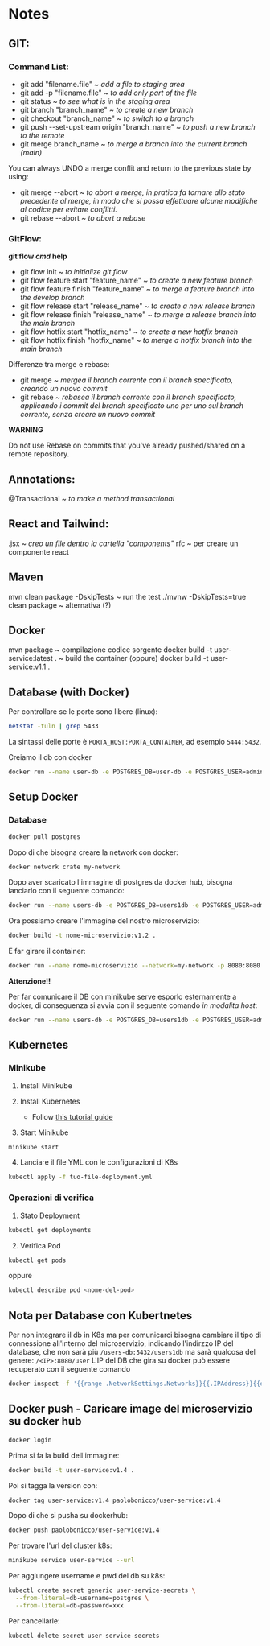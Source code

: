 # Notes 

## GIT:

### Command List:

* git add "filename.file" ~ *add a file to staging area*
* git add -p "filename.file" ~ *to add only part of the file*
* git status ~ *to see what is in the staging area*
* git branch "branch_name" ~ *to create a new branch*
* git checkout "branch_name" ~ *to switch to a branch*
* git push --set-upstream origin "branch_name" ~ *to push a new branch to the remote*
* git merge branch_name ~ *to merge a branch into the current branch (main)*

You can always UNDO a merge conflit and return to the previous state by using:

* git merge --abort ~ *to abort a merge, in pratica fa tornare allo stato precedente al merge, in modo che 
  si possa effettuare alcune modifiche al codice per evitare conflitti.* 
* git rebase --abort ~ *to abort a rebase*

### GitFlow: 

**git flow *cmd* help**

* git flow init ~ *to initialize git flow*
* git flow feature start "feature_name" ~ *to create a new feature branch*
* git flow feature finish "feature_name" ~ *to merge a feature branch into the develop branch*
* git flow release start "release_name" ~ *to create a new release branch*
* git flow release finish "release_name" ~ *to merge a release branch into the main branch*
* git flow hotfix start "hotfix_name" ~ *to create a new hotfix branch*
* git flow hotfix finish "hotfix_name" ~ *to merge a hotfix branch into the main branch*

Differenze tra merge e rebase:
* git merge ~ *mergea il branch corrente con il branch specificato, creando un nuovo commit*
* git rebase ~ *rebasea il branch corrente con il branch specificato, applicando i commit del branch specificato
  uno per uno sul branch corrente, senza creare un nuovo commit*

**WARNING**

Do not use Rebase on commits that you've already pushed/shared on a remote repository.

## Annotations:
@Transactional ~ *to make a method transactional*

## React and Tailwind:
.jsx ~ *creo un file dentro la cartella "components"*
rfc ~ per creare un componente react

## Maven
mvn clean package -DskipTests ~ run the test
./mvnw -DskipTests=true clean package ~ alternativa (?)

## Docker
mvn package ~ compilazione codice sorgente
docker build -t user-service:latest . ~ build the container
(oppure) docker build -t user-service:v1.1 .

## Database (with Docker)

Per controllare se le porte sono libere (linux):

``` bash
netstat -tuln | grep 5433
```

La sintassi delle porte è ```PORTA_HOST:PORTA_CONTAINER```, ad esempio ```5444:5432```.

Creiamo il db con docker

```bash
docker run --name user-db -e POSTGRES_DB=user-db -e POSTGRES_USER=admin -e POSTGRES_PASSWORD=admin -p 5432:5432 --network=host -d postgres
```

## Setup Docker

### Database

```bash
docker pull postgres
```

Dopo di che bisogna creare la network con docker:

```bash
docker network crate my-network
```

Dopo aver scaricato l'immagine di postgres da docker hub, bisogna lanciarlo con il seguente comando:

```bash
docker run --name users-db -e POSTGRES_DB=users1db -e POSTGRES_USER=admin -e POSTGRES_PASSWORD=admin -p 5444:5432 --network=my-network -d postgres
```

Ora possiamo creare l'immagine del nostro microservizio:

```bash
docker build -t nome-microservizio:v1.2 .
```

E far girare il container:

```bash
docker run --name nome-microservizio --network=my-network -p 8080:8080 nome-microservizio:v1.2
```

**Attenzione!!**

Per far comunicare il DB con minikube serve esporlo esternamente a docker, di conseguenza si avvia con il seguente comando
_in modalita host_:

```bash
docker run --name users-db -e POSTGRES_DB=users1db -e POSTGRES_USER=admin -e POSTGRES_PASSWORD=admin -p 5432:5432 --network host -d postgres
```

## Kubernetes

### Minikube

1. Install Minikube

2. Install Kubernetes
   - Follow [this tutorial guide](https://kubernetes.io/docs/tasks/tools/install-kubectl-macos/)

3. Start Minikube

```bash
minikube start
```

4. Lanciare il file YML con le configurazioni di K8s

```bash
kubectl apply -f tuo-file-deployment.yml
```

### Operazioni di verifica

1. Stato Deployment 

```bash
kubectl get deployments
```

2. Verifica Pod

```bash
kubectl get pods
```

oppure

```bash
kubectl describe pod <nome-del-pod>
```

## Nota per Database con Kubertnetes

Per non integrare il db in K8s ma per comunicarci bisogna cambiare il tipo di connessione all'interno del microservizio, 
indicando l'indirzzo IP del database, che non sarà più
```/users-db:5432/users1db``` ma sarà qualcosa del genere: ```/<IP>:8080/user```
L'IP del DB che gira su docker può essere recuperato con il seguente comando

```bash
docker inspect -f '{{range .NetworkSettings.Networks}}{{.IPAddress}}{{end}}' nome-del-container-db
```

## Docker push - Caricare image del microservizio su docker hub

```bash
docker login
```

Prima si fa la build dell'immagine:

```bash
docker build -t user-service:v1.4 .
```

Poi si tagga la version con:

```bash
docker tag user-service:v1.4 paolobonicco/user-service:v1.4
```

Dopo di che si pusha su dockerhub:

```bash
docker push paolobonicco/user-service:v1.4
```

Per trovare l'url del cluster k8s:

```bash
minikube service user-service --url 
```

Per aggiungere username e pwd del db su k8s:

```bash
kubectl create secret generic user-service-secrets \
  --from-literal=db-username=postgres \
  --from-literal=db-password=xxx
```

Per cancellarle:

```bash
kubectl delete secret user-service-secrets
```

